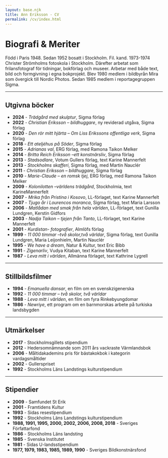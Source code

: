 ```yaml
---
layout: base.njk
title: Ann Eriksson - CV
permalink: /cv/index.html
---
```


# Biografi & Meriter

Född i Paris 1948. Sedan 1952 bosatt i Stockholm.
Fil. kand. 1973-1974 Christer Strömholms fotoskola i Stockholm. Därefter arbetat som frilansfotograf för tidningar, bokförlag och museer. Arbetar med både text, bild och formgivning i egna bokprojekt.
Blev 1980 medlem i bildbyrån Mira som övergick till Nordic Photos. Sedan 1985 medlem i reportagegruppen Sigma.

---

## Utgivna böcker

- **2024** - *Trädgård med skulptur*, Sigma förlag
- **2022** - *Christian Eriksson – bildhuggare*, ny reviderad utgåva, Sigma förlag
- **2020** - *Den rör mitt hjärta – Om Liss Erikssons offentliga verk*, Sigma förlag
- **2018** - *Ett ateljéhus på Söder*, Sigma förlag
- **2015** - *Adrianas val*, ERG förlag, med Ramona Taikon Melker
- **2014** - *Britta Reich Eriksson –ett konstnärsliv*, Sigma förlag
- **2013** - *Stadsodlare*, Votum Gullers förlag, text Karine Mannerfelt
- **2013** - *Stockholms skafferi*, Sigma förlag, med Martin Nauclér
- **2011** - *Christian Eriksson – bildhuggare*, Sigma förlag
- **2010** - *Marie-Claude – en romsk tjej*, ERG förlag, med Ramona Taikon Melker
- **2009** - *Kolonilotten –världens trädgård*, Stockholmia, text KarineMannerfelt
- **2007** - *Mrika från Pristina i Kosovo*, LL-förlaget, text Karine Mannerfelt
- **2007** - *Tjugo år i Lourencos moranca*, Sigma förlag, text Maria Larsson
- **2006** - *Matlådan med smak från hela världen*, LL-förlaget, text Gunilla Lundgren, Kerstin Gidfors
- **2003** - *Nadja Taikon – tjejen från Tanto*, LL-förlaget, text Karine Mannerfelt
- **2001** - *Kurdistan- fotografier*, Almlöfs förlag
- **1999** - *11 000 timmar –två skolor,två världar*, Sigma förlag, text Gunilla Lundgren, Maria Leijonhielm, Martin Nauclér
- **1995** - *We have a dream*, Natur & Kultur, text Eric Bibb
- **1991** - *Zigenarliv*, Vudya Kitaban, text Karine Mannerfelt
- **1987** - *Leva mitt i världen*, Allmänna förlaget, text Kathrine Lygrell

---

## Stillbildsfilmer

- **1994** - *Emanuella dansar*, en film om en svenskzigenerska
- **1992** - *11 000 timmar – två skolor, två världar*
- **1988** - *Leva mitt i världen*, en film om fyra Rinkebyungdomar
- **1986** - *Newriye*, ett program om en barnmorskas arbete på turkiska landsbygden

---

## Utmärkelser

- **2017** - Stockholmsgillets stipendium
- **2012** - Hedersomnämnande som 2011 års vackraste Värmlandsbok
- **2006** - Måltidakademins pris för bästakokbok i kategorin vardagsmåltider
- **2002** - Gullerspriset
- **1992** - Stockholms Läns Landstings kulturstipendium

---

## Stipendier

- **2009** - Samfundet St Erik
- **2001** - Framtidens Kultur
- **1993** - Sidas resestipendium
- **1992** - Stockholms Läns Landstings kulturstipendium
- **1988, 1991, 1995, 2000, 2002, 2006, 2008, 2018** - Sveriges Författarfond
- **1986** - Stockholms Läns landsting
- **1985** - Svenska Institutet
- **1981** - Sidas U-landsstipendium
- **1977, 1979, 1983, 1985, 1989, 1990** - Sveriges Bildkonstnärsfond